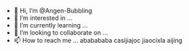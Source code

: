 - 👋 Hi, I’m @Angen-Bubbling
- 👀 I’m interested in ...
- 🌱 I’m currently learning ...
- 💞️ I’m looking to collaborate on ...
- 📫 How to reach me ...
ababababa
casijiajoc
jiaocixla
aijing
<!---
Angen-Bubbling/Angen-Bubbling is a ✨ special ✨ repository because its `README.md` (this file) appears on your GitHub profile.
You can click the Preview link to take a look at your changes.
--->
